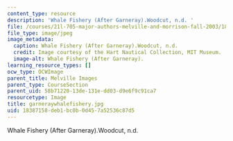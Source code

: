 ```yaml
---
content_type: resource
description: 'Whale Fishery (After Garneray).Woodcut, n.d. '
file: /courses/21l-705-major-authors-melville-and-morrison-fall-2003/18387158deb1bc0b0d457a52536c87d5_garneraywhalefishery.jpg
file_type: image/jpeg
image_metadata:
  caption: Whale Fishery (After Garneray).Woodcut, n.d.
  credit: Image courtesy of the Hart Nautical Collection, MIT Museum.
  image-alt: Whale Fishery (After Garneray).
learning_resource_types: []
ocw_type: OCWImage
parent_title: Melville Images
parent_type: CourseSection
parent_uid: 58b71220-13de-131e-dd03-d9e6f9c91ca7
resourcetype: Image
title: garneraywhalefishery.jpg
uid: 18387158-deb1-bc0b-0d45-7a52536c87d5
---
```

Whale Fishery (After Garneray).Woodcut, n.d. 


